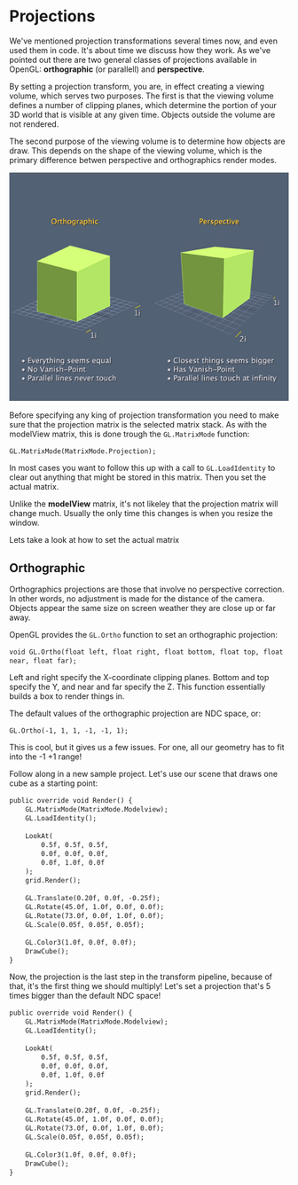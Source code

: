 # Projections
We've mentioned projection transformations several times now, and even used them in code. It's about time we discuss how they work. As we've pointed out there are two general classes of projections available in OpenGL: __orthographic__ (or parallell) and __perspective__.

By setting a projection transform, you are, in effect creating a viewing volume, which serves two purposes. The first is that the viewing volume defines a number of clipping planes, which determine the portion of your 3D world that is visible at any given time. Objects outside the volume are not rendered.

The second purpose of the viewing volume is to determine how objects are draw. This depends on the shape of the viewing volume, which is the primary difference betwen perspective and orthographics render modes.

![PVO](pvo.gif)

Before specifying any king of projection transformation you need to make sure that the projection matrix is the selected matrix stack. As with the modelView matrix, this is done trough the ```GL.MatrixMode``` function:

```
GL.MatrixMode(MatrixMode.Projection);
```

In most cases you want to follow this up with a call to ```GL.LoadIdentity``` to clear out anything that might be stored in this matrix. Then you set the actual matrix. 

Unlike the __modelView__ matrix, it's not likeley that the projection matrix will change much. Usually the only time this changes is when you resize the window.

Lets take a look at how to set the actual matrix

## Orthographic
Orthographics projections are those that involve no perspective correction. In other words, no adjustment is made for the distance of the camera. Objects appear the same size on screen weather they are close up or far away.

OpenGL provides the ```GL.Ortho``` function to set an orthographic projection:

```
void GL.Ortho(float left, float right, float bottom, float top, float near, float far);
```

Left and right specify the X-coordinate clipping planes. Bottom and top specify the Y, and near and far specify the Z. This function essentially builds a box to render things in.

The default values of the orthographic projection are NDC space, or:

```
GL.Ortho(-1, 1, 1, -1, -1, 1);
```

This is cool, but it gives us a few issues. For one, all our geometry has to fit into the -1 +1 range! 

Follow along in a new sample project. Let's use our scene that draws one cube as a starting point:

```
public override void Render() {
    GL.MatrixMode(MatrixMode.Modelview);
    GL.LoadIdentity();

    LookAt(
        0.5f, 0.5f, 0.5f, 
        0.0f, 0.0f, 0.0f,
        0.0f, 1.0f, 0.0f
    );
    grid.Render();

    GL.Translate(0.20f, 0.0f, -0.25f);
    GL.Rotate(45.0f, 1.0f, 0.0f, 0.0f);
    GL.Rotate(73.0f, 0.0f, 1.0f, 0.0f);
    GL.Scale(0.05f, 0.05f, 0.05f);

    GL.Color3(1.0f, 0.0f, 0.0f);
    DrawCube();
}
```

Now, the projection is the last step in the transform pipeline, because of that, it's the first thing we should multiply! Let's set a projection that's 5 times bigger than the default NDC space!

```
public override void Render() {
    GL.MatrixMode(MatrixMode.Modelview);
    GL.LoadIdentity();

    LookAt(
        0.5f, 0.5f, 0.5f, 
        0.0f, 0.0f, 0.0f,
        0.0f, 1.0f, 0.0f
    );
    grid.Render();

    GL.Translate(0.20f, 0.0f, -0.25f);
    GL.Rotate(45.0f, 1.0f, 0.0f, 0.0f);
    GL.Rotate(73.0f, 0.0f, 1.0f, 0.0f);
    GL.Scale(0.05f, 0.05f, 0.05f);

    GL.Color3(1.0f, 0.0f, 0.0f);
    DrawCube();
}
```